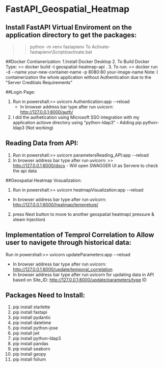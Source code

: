# FastAPI_Geospatial_Heatmap
## Install FastAPI Virtual Enviroment on the application directory to get the packages:
>> python -m venv fastapienv
>> To Activate- fastapienv\Scripts\activate.bat

##Docker Contianerization:
1.Install Docker Desktop
2. To Build Docker Type: >> docker build -t geospatial-heatmap-api .
3. To run: >> docker run -d --name your-new-container-name -p 8080:80 your-image-name
   Note: I containerization the whole application without Authentication due to the "Server Creditials Requirements"

##Login Page:
1. Run in powershall:>> uvicorn Authentication:app --reload
    * In browser address bar type after run uvicorn:  http://127.0.0.1:8000/auth/
3. I did the authetication using Microsoft SSO integration with my application actiove directory using "python-ldap3" - Adding pip python-ldap3 (Not working)

## Reading Data from API:
1. Run in powershall:>> uvicorn parametersReading_API:app --reload
2. In browser address bar type after run uvicorn: >> http://127.0.0.1:8000/docs - Will open SWAGGER UI as Servere to check the api data
   
##Geospatial Heatmap Vosualization:
1. Run in powershall:>> uvicorn heatmapVisualization:app --reload
  * In browser address bar type after run uvicorn: http://127.0.0.1:8000/heatmap/tempreture/
2.  press Next button to move to another geospatial heatmap( pressure & steam Injection)

## Implementation of Temprol Correlation to Allow user to navigete through historical data:
Run in powershall:>> uvicorn updateParameters:app --reload
  * In browser address bar type after run uvicorn: http://127.0.0.1:8000/update/temporal_correlation
  * In browser address bar type after run uvicorn for updating data in API based on Site_ID:  http://127.0.0.1:8000/update/parameters/type ID

## Packages Need to Install:
1. pip install starlette
2.  pip install fastapi
3.   pip install pydantic
4.   pip install datetime
5.   pip install python-jose
6.   pip install jwt
7.   pip install python-ldap3
8.   pip install pandas
9.   pip install seaborn
10.   pip install geopy
11.   pip install folium







